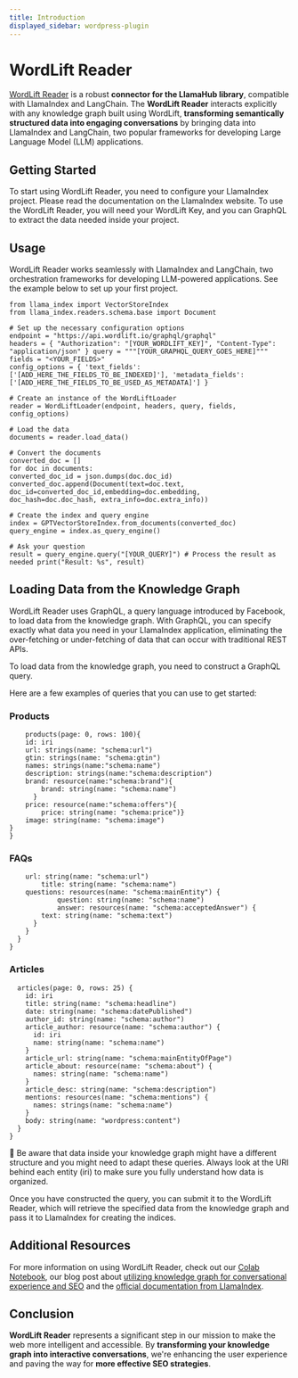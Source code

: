 ```yaml
---
title: Introduction
displayed_sidebar: wordpress-plugin
---
```


# WordLift Reader
[WordLift Reader](https://llama-hub-ui.vercel.app/l/wordlift) is a robust **connector for the LlamaHub library**, compatible with LlamaIndex and LangChain. The **WordLift Reader** interacts explicitly with any knowledge graph built using WordLift, **transforming semantically structured data into engaging conversations** by bringing data into LlamaIndex and LangChain, two popular frameworks for developing Large Language Model (LLM) applications. 

## Getting Started
To start using WordLift Reader, you need to configure your LlamaIndex project. Please read the documentation on the LlamaIndex website. 
To use the WordLift Reader, you will need your WordLift Key, and you can  GraphQL to extract the data needed inside your project. 

## Usage
WordLift Reader works seamlessly with LlamaIndex and LangChain, two orchestration frameworks for developing LLM-powered applications. See the example below to set up your first project.

``` import json
from llama_index import VectorStoreIndex 
from llama_index.readers.schema.base import Document 

# Set up the necessary configuration options 
endpoint = "https://api.wordlift.io/graphql/graphql" 
headers = { "Authorization": "[YOUR_WORDLIFT_KEY]", "Content-Type": "application/json" } query = """[YOUR_GRAPHQL_QUERY_GOES_HERE]""" 
fields = "<YOUR_FIELDS>" 
config_options = { 'text_fields': ['[ADD_HERE_THE_FIELDS_TO_BE_INDEXED]'], 'metadata_fields': ['[ADD_HERE_THE_FIELDS_TO_BE_USED_AS_METADATA]'] } 

# Create an instance of the WordLiftLoader 
reader = WordLiftLoader(endpoint, headers, query, fields, config_options) 

# Load the data 
documents = reader.load_data()

# Convert the documents
converted_doc = [] 
for doc in documents: 
converted_doc_id = json.dumps(doc.doc_id) converted_doc.append(Document(text=doc.text, doc_id=converted_doc_id,embedding=doc.embedding, doc_hash=doc.doc_hash, extra_info=doc.extra_info)) 

# Create the index and query engine 
index = GPTVectorStoreIndex.from_documents(converted_doc) 
query_engine = index.as_query_engine() 

# Ask your question
result = query_engine.query("[YOUR_QUERY]") # Process the result as needed print("Result: %s", result)

```

## Loading Data from the Knowledge Graph
WordLift Reader uses GraphQL, a query language introduced by Facebook, to load data from the knowledge graph. With GraphQL, you can specify exactly what data you need in your LlamaIndex application, eliminating the over-fetching or under-fetching of data that can occur with traditional REST APIs.

To load data from the knowledge graph, you need to construct a GraphQL query. 

Here are a few examples of queries that you can use to get started:
### Products
```query{
    products(page: 0, rows: 100){
    id: iri
    url: strings(name: "schema:url")
    gtin: strings(name: "schema:gtin")
    names: strings(name:"schema:name")
    description: strings(name:"schema:description")
    brand: resource(name:"schema:brand"){
        brand: string(name: "schema:name")
      }
    price: resource(name:"schema:offers"){
        price: string(name: "schema:price")}
    image: string(name: "schema:image")
}
}
```
### FAQs
```  faqPages{
    url: string(name: "schema:url")
		title: string(name: "schema:name")
    questions: resources(name: "schema:mainEntity") {
			question: string(name: "schema:name")
			answer: resources(name: "schema:acceptedAnswer") {
        text: string(name: "schema:text")
      }
    }
  }
}
```
### Articles
```query {
  articles(page: 0, rows: 25) {
    id: iri
    title: string(name: "schema:headline")
    date: string(name: "schema:datePublished")
    author_id: string(name: "schema:author")
    article_author: resource(name: "schema:author") {
      id: iri
      name: string(name: "schema:name")
    }
    article_url: string(name: "schema:mainEntityOfPage")
    article_about: resource(name: "schema:about") {
      names: string(name: "schema:name")
    }
    article_desc: string(name: "schema:description")
    mentions: resources(name: "schema:mentions") {
      names: strings(name: "schema:name")
    }
    body: string(name: "wordpress:content")
  }
}
```

🚨 Be aware that data inside your knowledge graph might have a different structure and you might need to adapt these queries. Always look at the URI behind each entity (iri) to make sure you fully understand how data is organized.

Once you have constructed the query, you can submit it to the WordLift Reader, which will retrieve the specified data from the knowledge graph and pass it to LlamaIndex for creating the indices. 

## Additional Resources
For more information on using WordLift Reader, check out our [Colab Notebook](https://chat.openai.com/c/link-to-notebook), our blog post about [utilizing knowledge graph for conversational experience and SEO](https://wordlift.io/blog/en/utilizing-knowledge-graph-for-conversational-experience-and-seo/) and the [official documentation from LlamaIndex](https://gpt-index.readthedocs.io/en/latest/index.html). 

## Conclusion
**WordLift Reader** represents a significant step in our mission to make the web more intelligent and accessible. By **transforming your knowledge graph into interactive conversations**, we're enhancing the user experience and paving the way for **more effective SEO strategies**.

